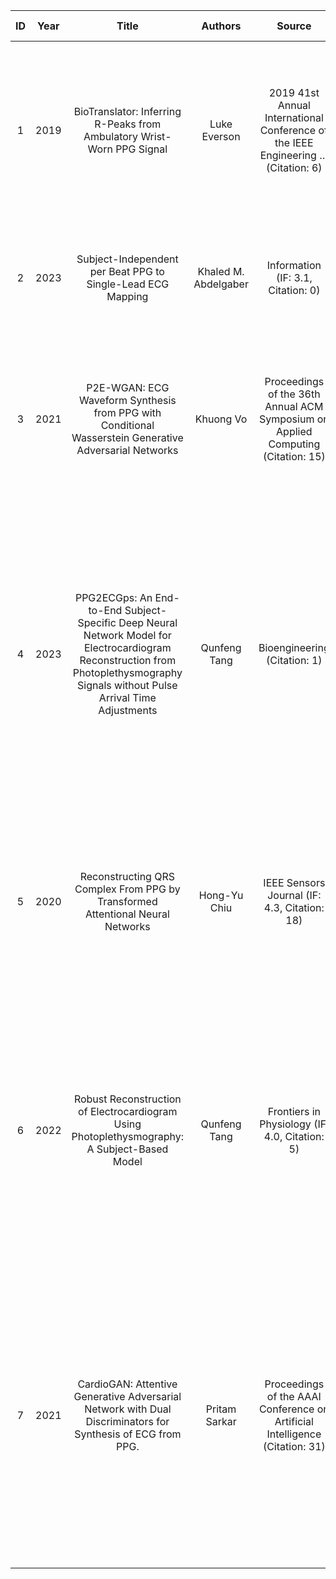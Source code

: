 | ID | Year |                                                                                       Title                                                                                       |        Authors       |                                               Source                                              | Signals |                                                                  Tasks                                                                 |                          Methods                         |     Training Strategy    |                                                                                                                                       Results                                                                                                                                       |                                                         Data                                                         |
|:--:|:----:|:---------------------------------------------------------------------------------------------------------------------------------------------------------------------------------:|:--------------------:|:-------------------------------------------------------------------------------------------------:|:-------:|:--------------------------------------------------------------------------------------------------------------------------------------:|:--------------------------------------------------------:|:------------------------:|:-----------------------------------------------------------------------------------------------------------------------------------------------------------------------------------------------------------------------------------------------------------------------------------:|:--------------------------------------------------------------------------------------------------------------------:|
|  1 | 2019 |                                                       BioTranslator: Inferring R-Peaks from Ambulatory Wrist-Worn PPG Signal                                                      |     Luke Everson     |         2019 41st Annual International Conference of the IEEE Engineering … (Citation: 6)         |   PPG   | Translate a PPG signal to an ECG-like time series signal, from which relevant R-peak information can be inferred enabling IHR measures |                Encoder-Decoder(CNN + DCNN)               |            SL            |                                                                   The proposed network identifies 92.8% of R-peaks, besides achieving a mean absolute error of 51±6.3ms with respect to reference ECG-derived IHR.                                                                  |                                                  the TROIKA dataset                                                  |
|  2 | 2023 |                                                            Subject-Independent per Beat PPG to Single-Lead ECG Mapping                                                            | Khaled M. Abdelgaber | Information                                                                (IF: 3.1, Citation: 0) |   PPG   |                                                 Per beat single lead ECG reconstruction                                                |                Encoder-Decoder(CNN+BiLSTM)               | SL（Subject-independent) |                                                                                     The achieved performance is about 0.92 for the correlation coefficient and 0.0086 for the mean square error                                                                                     |                                                 the MIMIC II dataset                                                 |
|  3 | 2021 |                                       P2E-WGAN: ECG Waveform Synthesis from PPG with Conditional Wasserstein Generative Adversarial Networks                                      |       Khuong Vo      |          Proceedings of the 36th Annual ACM Symposium on Applied Computing (Citation: 15)         |   PPG   |                                                           ECG reconstruction                                                           | a conditional Wasserstein generative adversarial network | SL (Subject-independent) |                                                                achieve the average root mean square error of 0.162, Fréchet distance of 0.375, and Pearson’s correlation of 0.835 on a normalized real-world dataset,                                                               |                                                 the MIMIC II dataset                                                 |
|  4 | 2023 | PPG2ECGps: An End-to-End Subject-Specific Deep Neural Network Model for Electrocardiogram Reconstruction from Photoplethysmography Signals without Pulse Arrival Time Adjustments |     Qunfeng Tang     |         Bioengineering                                                      (Citation: 1)         |   PPG   |                                                           ECG reconstruction                                                           |                        W Net (CNN)                       |   SL (Subject-specific)  | the proposed model achieves mean values of 0.977 mV for Pearson’s correlation coefficient, 0.037 mV for the root mean square error, and 0.010 mV for the normalized dynamic time-warped distance when comparing reconstructed ECGs to reference ECGs from a dataset of 500 records. |                                                        UCI_BP                                                        |
|  5 | 2020 |                                                   Reconstructing QRS Complex From PPG by Transformed Attentional Neural Networks                                                  |     Hong-Yu Chiu     |     IEEE Sensors Journal                                              (IF: 4.3, Citation: 18)     |   PPG   |                                                           ECG reconstruction                                                           |                Transformer/Encoder-Decoder               |            SL            |                                                   3.67% R peak failure rate of the reconstructed ECG and high correlation of pulse transit time between the reconstructed QRS complex and the groundtruth QRS complex (ρ = 0.844),                                                  |              The public data in this study were provided by the University of Queensland (UQVSD dataset)             |
|  6 | 2022 |                                            Robust Reconstruction of Electrocardiogram Using Photoplethysmography: A Subject-Based Model                                           |     Qunfeng Tang     |  Frontiers in Physiology                                                 (IF: 4.0, Citation: 5)   |   PPG   |                                                           ECG reconstruction                                                           |                  encoder-decoder/BiLSTM                  |            SL            |              This resulted in a high Pearson’s correlation coefficient between the reconstructed 228 s of ECG and referenced ECG of 0.818, while the root mean square error was only 0.083 mV, and the dynamic time warping distance was 2.12 mV per second on average.             |                                                The MIMIC III database                                                |
|  7 | 2021 |                                    CardioGAN: Attentive Generative Adversarial Network with Dual Discriminators for Synthesis of ECG from PPG.                                    |     Pritam Sarkar    |      Proceedings of the AAAI Conference on Artificial Intelligence             (Citation: 31)     |   PPG   |                                                           ECG reconstruction                                                           |                            GAN                           |            SL            |             Our experiments show that the ECG generated by CardioGAN provides more reliable heart rate measurements compared to the original input PPG, reducing the error from 9:74 beats per minute (measured from the PPG) to 2:89 (measured from the generated ECG).            | BIDMC (Pimentel et al. 2016), CAPNO (Karlen et al. 2013), DALIA (Reiss et al. 2019), and WESAD (Schmidt et al. 2018) |
